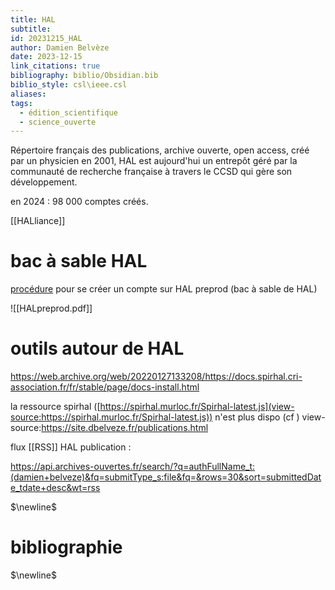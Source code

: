 ```yaml
---
title: HAL
subtitle: 
id: 20231215_HAL
author: Damien Belvèze
date: 2023-12-15
link_citations: true
bibliography: biblio/Obsidian.bib
biblio_style: csl\ieee.csl
aliases: 
tags:
  - édition_scientifique
  - science_ouverte
---
```

Répertoire français des publications, archive ouverte, open access, créé par un physicien en 2001, HAL est aujourd'hui un entrepôt géré par la communauté de recherche française à travers le CCSD qui gère son développement.

en 2024 : 98 000 comptes créés. 

[[HALliance]]

# bac à sable HAL

[procédure](HALpreprod.pdf) pour se créer un compte sur HAL preprod (bac à sable de HAL)

![[HALpreprod.pdf]]


# outils autour de HAL 

https://web.archive.org/web/20220127133208/https://docs.spirhal.cri-association.fr/fr/stable/page/docs-install.html

la ressource spirhal ([https://spirhal.murloc.fr/Spirhal-latest.js](view-source:https://spirhal.murloc.fr/Spirhal-latest.js)) n'est plus dispo (cf )
view-source:https://site.dbelveze.fr/publications.html

flux [[RSS]] HAL publication : 

https://api.archives-ouvertes.fr/search/?q=authFullName_t:(damien+belveze)&fq=submitType_s:file&fq=&rows=30&sort=submittedDate_tdate+desc&wt=rss

$\newline$
# bibliographie
$\newline$







